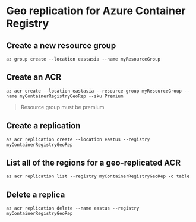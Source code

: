 # Geo replication for Azure Container Registry

## Create a new resource group
`az group create --location eastasia --name myResourceGroup`

## Create an ACR
`az acr create --location eastasia --resource-group myResourceGroup --name myContainerRegistryGeoRep --sku Premium`

> Resource group must be premium

## Create a replication
`az acr replication create --location eastus --registry myContainerRegistryGeoRep`

## List all of the regions for a geo-replicated ACR
`az acr replication list --registry myContainerRegistryGeoRep -o table`

## Delete a replica
`az acr replication delete --name eastus --registry myContainerRegistryGeoRep`